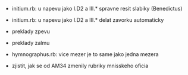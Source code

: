 * initium.rb: u napevu jako I.D2 a III.* spravne resit slabiky (Benedictus)
* initium.rb: u napevu jako I.D2 a III.* delat zavorku automaticky

* preklady zpevu
* preklady zalmu

* hymnographus.rb: vice mezer je to same jako jedna mezera

* zjistit, jak se od AM34 zmenily rubriky mnisskeho oficia
